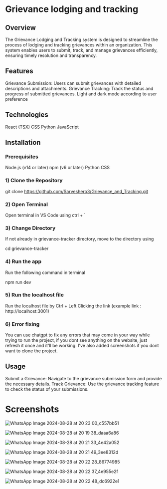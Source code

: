 # Grievance lodging and tracking

## Overview

The Grievance Lodging and Tracking system is designed to streamline the process of lodging and tracking grievances within an organization. This system enables users to submit, track, and manage grievances efficiently, ensuring timely resolution and transparency.

## Features

Grievance Submission: Users can submit grievances with detailed descriptions and attachments.
Grievance Tracking: Track the status and progress of submitted grievances.
Light and dark mode according to user preference

## Technologies
React (TSX)
CSS
Python
JavaScript 

## Installation

### Prerequisites

Node.js (v14 or later)
npm (v6 or later)
Python
CSS

### 1) Clone the Repository
git clone https://github.com/Sarveshero3/Grievance_and_Tracking.git

### 2) Open Terminal
Open terminal in VS Code using ctrl + ` 

### 3) Change Directory
If not already in grievance-tracker directory, move to the directory using

cd grievance-tracker


### 4) Run the app
Run the following command in terminal

npm run dev

### 5) Run the localhost file
Run the localhost file by Ctrl + Left Clicking the link 
(example link : http://localhost:3001)

### 6) Error fixing
You can use chatgpt to fix any errors that may come in your way while trying to run the project, if you dont see anything on the website, just refresh it once and it'll be working. I've also added screenshots if you dont want to clone the project.

## Usage
Submit a Grievance: Navigate to the grievance submission form and provide the necessary details.
Track Grievance: Use the grievance tracking feature to check the status of your submissions.


# Screenshots
![WhatsApp Image 2024-08-28 at 20 23 00_c557bb51](https://github.com/user-attachments/assets/da43e4b3-425e-4fa0-a309-e2f1c3d4baf5)

![WhatsApp Image 2024-08-28 at 20 19 38_daaa6a86](https://github.com/user-attachments/assets/70641fb8-da47-4fd1-8a0c-7a03824e1131)

![WhatsApp Image 2024-08-28 at 20 21 33_4e42a052](https://github.com/user-attachments/assets/6c6741fc-723c-42dd-88fd-c779c97c28c4)

![WhatsApp Image 2024-08-28 at 20 21 49_3ee8312d](https://github.com/user-attachments/assets/cd6b51b8-5fd0-4ded-8250-c0cf83aec733)

![WhatsApp Image 2024-08-28 at 20 22 28_86774985](https://github.com/user-attachments/assets/3732e311-b825-4ec6-9f4c-cd6cd84e741b)

![WhatsApp Image 2024-08-28 at 20 22 37_4e955e2f](https://github.com/user-attachments/assets/b588839a-bdd0-4b3b-a751-64ff9728f7d3)

![WhatsApp Image 2024-08-28 at 20 22 48_dc6922e1](https://github.com/user-attachments/assets/5c408d15-a3c4-43d8-b7d7-b93cce2002e2)

